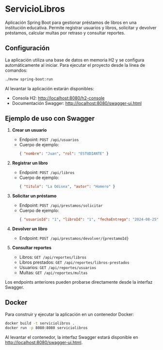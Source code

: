 # ServicioLibros

Aplicación Spring Boot para gestionar préstamos de libros en una institución educativa. Permite registrar usuarios y libros, solicitar y devolver préstamos, calcular multas por retraso y consultar reportes.

## Configuración

La aplicación utiliza una base de datos en memoria H2 y se configura automáticamente al iniciar. Para ejecutar el proyecto desde la línea de comandos:

```bash
./mvnw spring-boot:run
```

Al levantar la aplicación estarán disponibles:

- Consola H2: [http://localhost:8080/h2-console](http://localhost:8080/h2-console)
- Documentación Swagger: [http://localhost:8080/swagger-ui.html](http://localhost:8080/swagger-ui.html)

## Ejemplo de uso con Swagger

1. **Crear un usuario**
   - Endpoint: `POST /api/usuarios`
   - Cuerpo de ejemplo:
     ```json
     { "nombre": "Juan", "rol": "ESTUDIANTE" }
     ```

2. **Registrar un libro**
   - Endpoint: `POST /api/libros`
   - Cuerpo de ejemplo:
     ```json
     { "titulo": "La Odisea", "autor": "Homero" }
     ```

3. **Solicitar un préstamo**
   - Endpoint: `POST /api/prestamos/solicitar`
   - Cuerpo de ejemplo:
     ```json
     { "usuarioId": "1", "libroId": "1", "fechaEntrega": "2024-08-25" }
     ```

4. **Devolver un libro**
   - Endpoint: `POST /api/prestamos/devolver/{prestamoId}`

5. **Consultar reportes**
   - Libros: `GET /api/reportes/libros`
   - Libros prestados: `GET /api/reportes/libros-prestados`
   - Usuarios: `GET /api/reportes/usuarios`
   - Multas: `GET /api/reportes/multas`

Los endpoints anteriores pueden probarse directamente desde la interfaz Swagger.

## Docker

Para construir y ejecutar la aplicación en un contenedor Docker:

```bash
docker build -t serviciolibros .
docker run -p 8080:8080 serviciolibros
```

Al levantar el contenedor, la interfaz Swagger estará disponible en [http://localhost:8080/swagger-ui.html](http://localhost:8080/swagger-ui.html).
